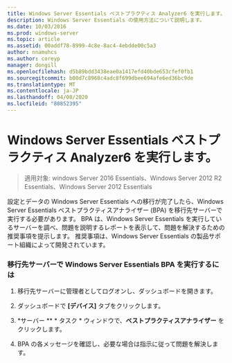 ```yaml
---
title: Windows Server Essentials ベストプラクティス Analyzer6 を実行します。
description: Windows Server Essentials の使用方法について説明します。
ms.date: 10/03/2016
ms.prod: windows-server
ms.topic: article
ms.assetid: 00addf78-8999-4c8e-8ac4-4ebdde00c5a3
author: nnamuhcs
ms.author: coreyp
manager: dongill
ms.openlocfilehash: d5b89bdd3438eae0a1417efd40bde653cfef0fb1
ms.sourcegitcommit: b00d7c8968c4adc8f699dbee694afe6ed36bc9de
ms.translationtype: MT
ms.contentlocale: ja-JP
ms.lasthandoff: 04/08/2020
ms.locfileid: "80852395"
---
```

# <a name="run-the-windows-server-essentials-best-practices-analyzer6"></a>Windows Server Essentials ベストプラクティス Analyzer6 を実行します。

>適用対象: windows Server 2016 Essentials、Windows Server 2012 R2 Essentials、Windows Server 2012 Essentials

設定とデータの Windows Server Essentials への移行が完了したら、Windows Server Essentials ベストプラクティスアナライザー (BPA) を移行先サーバーで実行する必要があります。 BPA は、Windows Server Essentials を実行しているサーバーを調べ、問題を説明するレポートを表示して、問題を解決するための推奨事項を提示します。 推奨事項は、Windows Server Essentials の製品サポート組織によって開発されています。  
  
### <a name="to-run-the--windows-server-essentials-bpa-on-the-destination-server"></a>移行先サーバーで Windows Server Essentials BPA を実行するには  
  
1.  移行先サーバーに管理者としてログオンし、ダッシュボードを開きます。  
  
2.  ダッシュボードで **[デバイス]** タブをクリックします。  
  
3.  *サーバー ** * タスク * ウィンドウで、**ベストプラクティスアナライザー** をクリックします。  
  
4.  BPA の各メッセージを確認し、必要な場合は指示に従って問題を解決します。
